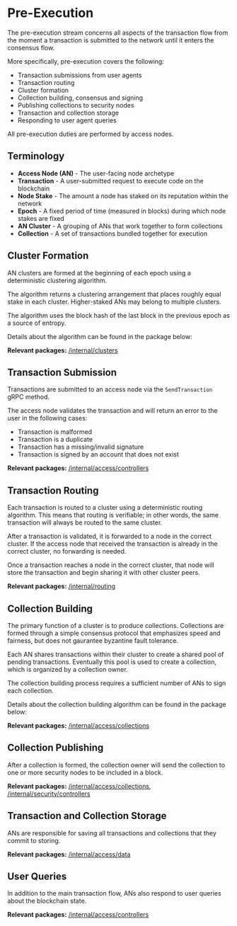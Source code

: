 # Pre-Execution

The pre-execution stream concerns all aspects of the transaction flow from the moment a transaction is submitted to the network until it enters the consensus flow. 

More specifically, pre-execution covers the following:

- Transaction submissions from user agents
- Transaction routing
- Cluster formation
- Collection building, consensus and signing
- Publishing collections to security nodes
- Transaction and collection storage
- Responding to user agent queries

All pre-execution duties are performed by access nodes.

## Terminology

* **Access Node (AN)** - The user-facing node archetype
* **Transaction** - A user-submitted request to execute code on the blockchain
* **Node Stake** - The amount a node has staked on its reputation within the network
* **Epoch** - A fixed period of time (measured in blocks) during which node stakes are fixed
* **AN Cluster** - A grouping of ANs that work together to form collections
* **Collection** - A set of transactions bundled together for execution

## Cluster Formation

AN clusters are formed at the beginning of each epoch using a deterministic clustering algorithm. 

The algorithm returns a clustering arrangement that places roughly equal stake in each cluster. Higher-staked ANs may belong to multiple clusters.

The algorithm uses the block hash of the last block in the previous epoch as a source of entropy.

Details about the algorithm can be found in the package below:

**Relevant packages:** [/internal/clusters](/internal/clusters)

## Transaction Submission

Transactions are submitted to an access node via the `SendTransaction` gRPC method.

The access node validates the transaction and will return an error to the user in the following cases:

- Transaction is malformed
- Transaction is a duplicate
- Transaction has a missing/invalid signature
- Transaction is signed by an account that does not exist

**Relevant packages:** [/internal/access/controllers](/internal/access/controllers)

## Transaction Routing

Each transaction is routed to a cluster using a deterministic routing algorithm. This means that routing is verifiable; in other words, the same transaction will always be routed to the same cluster.

After a transaction is validated, it is forwarded to a node in the correct cluster. If the access node that received the transaction is already in the correct cluster, no forwarding is needed.

Once a transaction reaches a node in the correct cluster, that node will store the transaction and begin sharing it with other cluster peers.

**Relevant packages:** [/internal/routing](/internal/routing)

## Collection Building

The primary function of a cluster is to produce collections. Collections are formed through a simple consensus protocol that emphasizes speed and fairness, but does not gaurantee byzantine fault tolerance.

Each AN shares transactions within their cluster to create a shared pool of pending transactions. Eventually this pool is used to create a collection, which is organized by a collection owner.

The collection building process requires a sufficient number of ANs to sign each collection.

Details about the collection building algorithm can be found in the package below:

**Relevant packages:** [/internal/access/collections](/internal/access/collections)

## Collection Publishing

After a collection is formed, the collection owner will send the collection to one or more security nodes to be included in a block.

**Relevant packages:** [/internal/access/collections](/internal/access/collections), [/internal/security/controllers](/internal/security/controllers)


## Transaction and Collection Storage

ANs are responsible for saving all transactions and collections that they commit to storing.

**Relevant packages:** [/internal/access/data](/internal/access/data)

## User Queries

In addition to the main transaction flow, ANs also respond to user queries about the blockchain state.

**Relevant packages:** [/internal/access/controllers](/internal/access/controllers)
